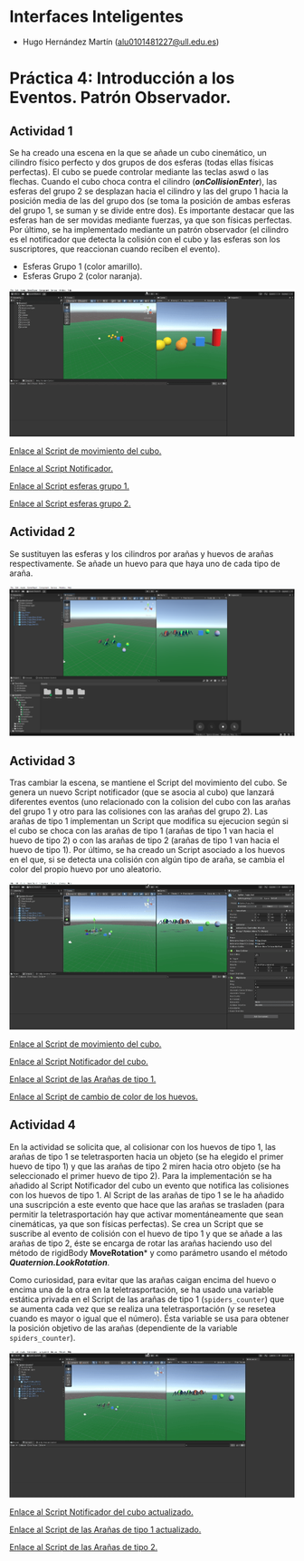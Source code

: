 # Interfaces Inteligentes

- Hugo Hernández Martín (alu0101481227@ull.edu.es)

# Práctica 4: Introducción a los Eventos. Patrón Observador.

## Actividad 1

Se ha creado una escena en la que se añade un cubo cinemático, un cilindro físico perfecto y dos grupos de dos esferas (todas ellas físicas perfectas). El cubo se puede controlar mediante las teclas aswd o las flechas. Cuando el cubo choca contra el cilindro (***onCollisionEnter***), las esferas del grupo 2 se desplazan hacia el cilindro y las del grupo 1 hacia la posición media de las del grupo dos (se toma la posición de ambas esferas del grupo 1, se suman y se divide entre dos). Es importante destacar que las esferas han de ser movidas mediante fuerzas, ya que son físicas perfectas. Por último, se ha implementado mediante un patrón observador (el cilindro es el notificador que detecta la colisión con el cubo y las esferas son los suscriptores, que reaccionan cuando reciben el evento).

* Esferas Grupo 1 (color amarillo).
* Esferas Grupo 2 (color naranja).

![GIF actividad 1](./docs/p04_II_actividad_01.gif)

[Enlace al Script de movimiento del cubo.](./Scripts/PlayWithObject.cs)

[Enlace al Script Notificador.](./Scripts/CollisionNotifier.cs)

[Enlace al Script esferas grupo 1.](./Scripts/MoveToGroup2SpheresWhenCubeCollision.cs)

[Enlace al Script esferas grupo 2.](./Scripts/MoveToCylinderWhenCubeCollision.cs)

## Actividad 2

Se sustituyen las esferas y los cilindros por arañas y huevos de arañas respectivamente. Se añade un huevo para que haya uno de cada tipo de araña.

![Foto actividad 2](./docs/p04_II_actividad_02.png)

## Actividad 3

Tras cambiar la escena, se mantiene el Script del movimiento del cubo. Se genera un nuevo Script notificador (que se asocia al cubo) que lanzará diferentes eventos (uno relacionado con la colision del cubo con las arañas del grupo 1 y otro para las colisiones con las arañas del grupo 2). Las arañas de tipo 1 implementan un Script que modifica su ejecucion según si el cubo se choca con las arañas de tipo 1 (arañas de tipo 1 van hacia el huevo de tipo 2) o con las arañas de tipo 2 (arañas de tipo 1 van hacia el huevo de tipo 1). Por último, se ha creado un Script asociado a los huevos en el que, si se detecta una colisión con algún tipo de araña, se cambia el color del propio huevo por uno aleatorio.

![GIF actividad 3](./docs/p04_II_actividad_03.gif)

[Enlace al Script de movimiento del cubo.](./Scripts/PlayWithObject.cs)

[Enlace al Script Notificador del cubo.](./Scripts/NewCollisionNotifier.cs)

[Enlace al Script de las Arañas de tipo 1.](./Scripts/Group1SpidersMoveTo.cs)

[Enlace al Script de cambio de color de los huevos.](./Scripts/ChangeEggWhenSpiderCollides.cs)

## Actividad 4

En la actividad se solicita que, al colisionar con los huevos de tipo 1, las arañas de tipo 1 se teletrasporten hacia un objeto (se ha elegido el primer huevo de tipo 1) y que las arañas de tipo 2 miren hacia otro objeto (se ha seleccionado el primer huevo de tipo 2). Para la implementación se ha añadido al Script Notificador del cubo un evento que notifica las colisiones con los huevos de tipo 1. Al Script de las arañas de tipo 1 se le ha añadido una suscripción a este evento que hace que las arañas se trasladen (para permitir la teletrasportación hay que activar momentáneamente que sean cinemáticas, ya que son físicas perfectas). Se crea un Script que se suscribe al evento de colisión con el huevo de tipo 1 y que se añade a las arañas de tipo 2, éste se encarga de rotar las arañas haciendo uso del método de rigidBody **MoveRotation*** y como parámetro usando el método ***Quaternion.LookRotation***.

Como curiosidad, para evitar que las arañas caigan encima del huevo o encima una de la otra en la teletrasportación, se ha usado una variable estática privada en el Script de las arañas de tipo 1 (`spiders_counter`) que se aumenta cada vez que se realiza una teletrasportación (y se resetea cuando es mayor o igual que el número). Ésta variable se usa para obtener la posición objetivo de las arañas (dependiente de la variable `spiders_counter`).

![GIF actividad 4](./docs/p04_II_actividad_04.gif)

[Enlace al Script Notificador del cubo actualizado.]()

[Enlace al Script de las Arañas de tipo 1 actualizado.]()

[Enlace al Script de las Arañas de tipo 2.]()
